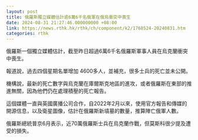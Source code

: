 ```yaml
---
layout: post
title: 俄羅斯獨立媒體估計逾6萬6千名俄軍在俄烏衝突中喪生
date: 2024-08-31 21:27:46.000000000 +08:00
link: https://news.rthk.hk/rthk/ch/component/k2/1768524-20240831.htm
categories: rthk
---
```


俄羅斯一個獨立媒體估計，截至昨日超過6萬6千名俄羅斯軍事人員在烏克蘭衝突中喪生。

報道說，過去四個星期名單增加 4600多人，並補充，很多士兵的死亡並未公開。

機構說，最新的死亡數字與烏克蘭在庫爾斯克地區的進攻，或者俄羅斯在東部的推進無關，因為他們仍在處理積壓的死亡報告。

這個媒體一直與英國廣播公司合作，自2022年2月以來，使用官方報告和傳媒的開源信息，以及衛星圖像，估計在俄羅斯新墳墓的數量，推算陣亡俄軍人數。

俄羅斯總統普京6月表示，近70萬俄羅斯士兵在烏克蘭作戰，但莫斯科很少提及遭受的損失。

